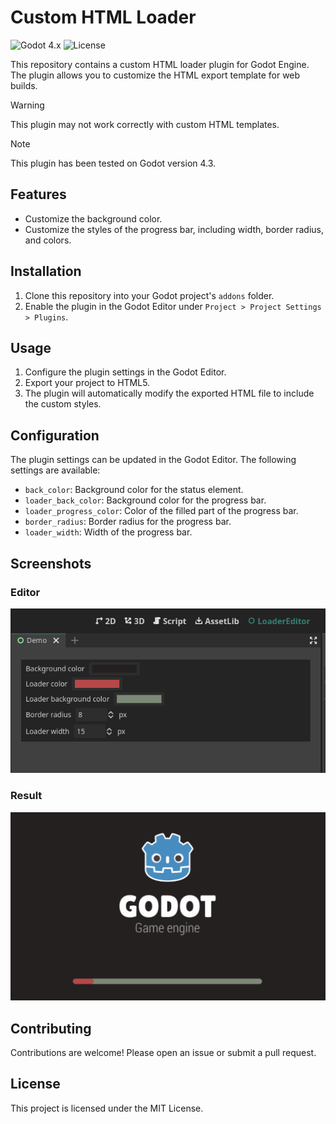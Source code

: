 # Custom HTML Loader
![Godot 4.x](https://img.shields.io/badge/Godot-4.x-blue)
![License](https://img.shields.io/badge/license-MIT-green)

This repository contains a custom HTML loader plugin for Godot Engine. The plugin allows you to customize the HTML export template for web builds.

>[!WARNING]  
>This plugin may not work correctly with custom HTML templates.

>[!NOTE]  
>This plugin has been tested on Godot version 4.3.

## Features

- Customize the background color.
- Customize the styles of the progress bar, including width, border radius, and colors.

## Installation

1. Clone this repository into your Godot project's `addons` folder.
2. Enable the plugin in the Godot Editor under `Project > Project Settings > Plugins`.

## Usage

1. Configure the plugin settings in the Godot Editor.
2. Export your project to HTML5.
3. The plugin will automatically modify the exported HTML file to include the custom styles.

## Configuration

The plugin settings can be updated in the Godot Editor. The following settings are available:

- `back_color`: Background color for the status element.
- `loader_back_color`: Background color for the progress bar.
- `loader_progress_color`: Color of the filled part of the progress bar.
- `border_radius`: Border radius for the progress bar.
- `loader_width`: Width of the progress bar.

## Screenshots
### Editor
![Editor](editor.png)
### Result
![Result](result.png)
## Contributing

Contributions are welcome! Please open an issue or submit a pull request.

## License

This project is licensed under the MIT License.
